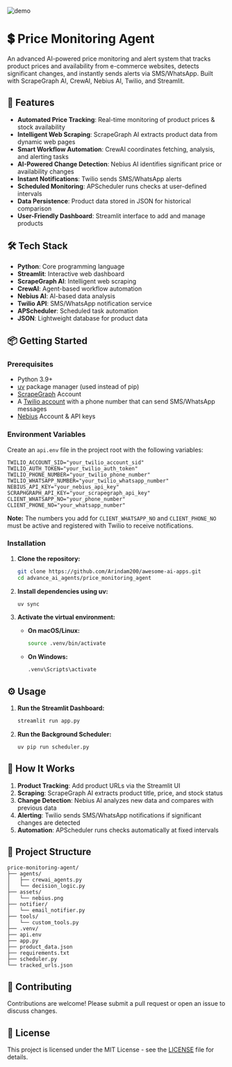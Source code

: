 ![demo](./assets/Price%20Monitoring%20Agent.gif)

# 💲 Price Monitoring Agent

An advanced AI-powered price monitoring and alert system that tracks product prices and availability from e-commerce websites, detects significant changes, and instantly sends alerts via SMS/WhatsApp. Built with ScrapeGraph AI, CrewAI, Nebius AI, Twilio, and Streamlit.

## 🚀 Features

- **Automated Price Tracking**: Real-time monitoring of product prices & stock availability
- **Intelligent Web Scraping**: ScrapeGraph AI extracts product data from dynamic web pages
- **Smart Workflow Automation**: CrewAI coordinates fetching, analysis, and alerting tasks
- **AI-Powered Change Detection**: Nebius AI identifies significant price or availability changes
- **Instant Notifications**: Twilio sends SMS/WhatsApp alerts
- **Scheduled Monitoring**: APScheduler runs checks at user-defined intervals
- **Data Persistence**: Product data stored in JSON for historical comparison
- **User-Friendly Dashboard**: Streamlit interface to add and manage products

## 🛠️ Tech Stack

- **Python**: Core programming language
- **Streamlit**: Interactive web dashboard
- **ScrapeGraph AI**: Intelligent web scraping
- **CrewAI**: Agent-based workflow automation
- **Nebius AI**: AI-based data analysis
- **Twilio API**: SMS/WhatsApp notification service
- **APScheduler**: Scheduled task automation
- **JSON**: Lightweight database for product data

## 📦 Getting Started

### Prerequisites

- Python 3.9+
- [uv](https://github.com/astral-sh/uv) package manager (used instead of pip)
- [ScrapeGraph](https://dub.sh/scrapegraphai) Account
- A [Twilio account](https://dub.sh/twilio) with a phone number that can send SMS/WhatsApp messages
- [Nebius](https://dub.sh/nebius) Account & API keys

### Environment Variables

Create an `api.env` file in the project root with the following variables:

```env
TWILIO_ACCOUNT_SID="your_twilio_account_sid"
TWILIO_AUTH_TOKEN="your_twilio_auth_token"
TWILIO_PHONE_NUMBER="your_twilio_phone_number"
TWILIO_WHATSAPP_NUMBER="your_twilio_whatsapp_number"
NEBIUS_API_KEY="your_nebius_api_key"
SCRAPHGRAPH_API_KEY="your_scrapegraph_api_key"
CLIENT_WHATSAPP_NO="your_phone_number"
CLIENT_PHONE_NO="your_whatsapp_number"
```

**Note:** The numbers you add for `CLIENT_WHATSAPP_NO` and `CLIENT_PHONE_NO` must be active and registered with Twilio to receive notifications.

### Installation

1. **Clone the repository:**

   ```bash
   git clone https://github.com/Arindam200/awesome-ai-apps.git
   cd advance_ai_agents/price_monitoring_agent
   ```

2. **Install dependencies using uv:**

   ```bash
   uv sync
   ```

3. **Activate the virtual environment:**

   - **On macOS/Linux:**
     ```bash
     source .venv/bin/activate
     ```
   - **On Windows:**
     ```bash
     .venv\Scripts\activate
     ```

## ⚙️ Usage

1. **Run the Streamlit Dashboard:**

   ```bash
   streamlit run app.py
   ```

2. **Run the Background Scheduler:**

   ```bash
   uv pip run scheduler.py
   ```

## 📖 How It Works

1. **Product Tracking**: Add product URLs via the Streamlit UI
2. **Scraping**: ScrapeGraph AI extracts product title, price, and stock status
3. **Change Detection**: Nebius AI analyzes new data and compares with previous data
4. **Alerting**: Twilio sends SMS/WhatsApp notifications if significant changes are detected
5. **Automation**: APScheduler runs checks automatically at fixed intervals

## 📂 Project Structure

```
price-monitoring-agent/
├── agents/
│   ├── crewai_agents.py
│   └── decision_logic.py
├── assets/
│   └── nebius.png
├── notifier/
│   └── email_notifier.py
├── tools/
│   └── custom_tools.py
├── .venv/
├── api.env
├── app.py
├── product_data.json
├── requirements.txt
├── scheduler.py
└── tracked_urls.json
```

## 🤝 Contributing

Contributions are welcome! Please submit a pull request or open an issue to discuss changes.

## 📄 License

This project is licensed under the MIT License - see the [LICENSE](LICENSE) file for details.
